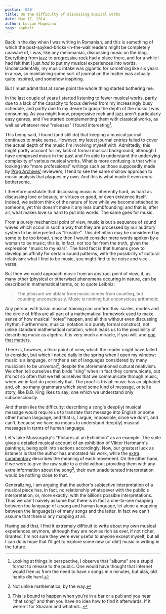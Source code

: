 ```yaml
---
postid: '020'
title: On the difficulty of discussing musical works
date: May 17, 2014
author: Lucian Mogoșanu
tags: asphalt
---
```


Back in the day when I was writing in Romanian, and this is something of which
the post-spyked-bricks-in-the-wall readers might be completely unaware of,
I was, like any melomaniac, discussing music on the blog. [Everything][1] from
[jazz][2] to [progressive rock][3] had a place there, and for a while I had
felt that I just *had* to put my musical experiences into words.
Uncoincidentally, my music intake was gigantic for something like six years in
a row, so maintaining some sort of journal on the matter was actually quite
inspired, and somehow inspiring.

But I must admit that at some point the whole thing started bothering me.

In the last couple of years I started listening to fewer musical works, partly
due to a lack of the capacity to focus derived from my increasingly busy
schedule, and partly due to my desire to grasp the depth of the music I was
consuming. As you might know, progressive rock and jazz aren't particularly
easy genres, and I've started complementing them with classical works, as well
as whatever new "releases" I found interesting[^1].

This being said, I found (and still do) that keeping a musical journal
continues to make sense. However, my latest journal entries failed to cover
the actual depth of the music I'm involving myself with. Admittedly, this
might partly account for my lack of formal musical background, although I have
composed music in the past and I'm able to understand the underlying
complexity of various musical works. What is more confusing is that while
looking into "more professional" writings such as those supposedly made by
[Prog Archives'][4] reviewers, I tend to see the same shallow approach to
music analysis that plagues my own. And this is what made it even *more*
bothersome.

I therefore postulate that discussing music is inherently hard, as hard as
discussing love or beauty, or virtues or good, or even existence itself.
Indeed, we seldom think of the nature of love while we become attached to
someone, yet this doesn't make it any less dumbfounding; and that is, after
all, what makes love so hard to put into words. The same goes for music.

From a purely mechanical point of view, music is but a sequence of sound waves
which occur in such a way that they are processed by our auditory system to be
interpreted as "likeable". This definition may be considered by some to be too
broad, since then I would consider mere words spoken by a woman to be music;
this is, in fact, not too far from the truth, given the expression "music to
my ears". The hard fact is that humans grow to develop an affinity for certain
sound patterns, with the possibility of cultural relativism: what I find to be
music, you might find to be noise and vice-versa.

But then we could approach music from an abstract point of view; it, as many
other (physical or otherwise) phenomena occuring in nature, can be described in
mathematical terms, or, to quote Leibniz:

>  The pleasure we obtain from music comes from counting, but counting
>  unconsciously. Music is nothing but unconscious arithmetic.

Any person with basic musical training can confirm this: scales, modes and the
circle of fifths are all part of a mathematical framework used to make sense
of how musical "notes" happen, and all this without even discussing rhythm.
Furthermore, musical notation is a purely formal construct, not unlike
standard mathematical notation, which leads us to the possibility of
describing music as algebra. It is very much a miracle, if you will, and [one
that matters][5].

There is, however, a third point of view, which the reader might have failed
to consider, but which I notice daily in the spring when I open my window:
music is a language, or rather a set of languages considered by many musicians
to be universal[^2], despite the aforementioned cultural relativism. We often
tell ourselves that birds "sing" when in fact they communicate, but it's not
so often that we tell ourselves that we communicate through music, when we in
fact do precisely that. The proof is trivial: music has an alphabet and, oh,
so many grammars which send some kind of message, or tell a story, like B.B.
King likes to say; one which we understand only subconsciously.

And therein lies the difficulty: describing a song's deep(ly) musical message
would require us to translate that message into English or some other human
language, and that is, I argue, impossible, since we don't, and can't, because
we have no means to understand deep(ly) musical messages in terms of human
language.

Let's take Mussorgsky's "Pictures at an Exhibition" as an example. The suite
gives a detailed musical account of an exhibition of Viktor Hartmann's
paintings, being split into sections accordingly. Now, our greatest luck as
listeners is that the author has annotated his work, while the [extra
commentary][6] describes the meaning of each movement. On the other hand, if
we were to give the raw suite to a child without providing them with any extra
information about the song[^3], their own unadulterated interpretation would
be nothing close to that.

Generalizing, I am arguing that the author's subjective interpretation of
a musical piece has, in fact, no relationship whatsoever with the public's
interpretation, or, more exactly, with the billions possible interpretations.
Thus we can't naïvely assume that there is in fact a one-to-one mapping
between the language of a song and human language, let alone a mapping between
the language(s) of many songs and the latter. In fact we can't assume that
there is any mapping at all.

Having said that, I find it extremely difficult to write about my own musical
experiences anymore, although they are now as rich as ever, if not richer.
Granted, I'm not sure they were ever useful to anyone except myself, but all
I can do is hope that I'll get to explore some new (or old!) music in writing
in the future.

[^1]: Looking at things in perspective, I observe that "albums" are a stupid
format to release to the public. One would have thought that Internet would
free us from the need to have $x$ songs in $n$ minutes, but alas, old habits
die hard.

[^2]: Not unlike mathematics, by the way.

[^3]: This is bound to happen when you're in a bar or a pub and you hear "that
song" and then you have no idea how to find it afterwards. If it weren't for
Shazam and whatnot...

[1]: http://lucian.mogosanu.ro/bricks/tag/music/
[2]: http://lucian.mogosanu.ro/bricks/tag/jazz/
[3]: http://lucian.mogosanu.ro/bricks/tag/progressive-rock/
[4]: http://www.progarchives.com/
[5]: /posts/y00/01d-on-numbers-structure-and-induction.html
[6]: https://en.wikipedia.org/wiki/Pictures_at_an_Exhibition#Movements
